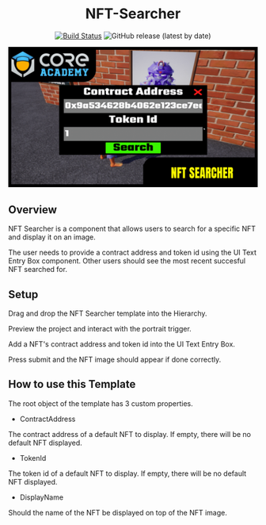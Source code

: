 <div align="center">

# NFT-Searcher

[![Build Status](https://github.com/Core-Team-META/CC-Template-Repository/workflows/CI/badge.svg)](https://github.com/Core-Team-META/CC-Template-Repository/actions/workflows/ci.yml?query=workflow%3ACI%29)
![GitHub release (latest by date)](https://img.shields.io/github/v/release/Core-Team-META/CC-Template-Repository?style=plastic)

![Preview](/Screenshots/nftsearcher.png)

</div>

## Overview

NFT Searcher is a component that allows users to search for a specific NFT and display it on an image.
                                                                   
The user needs to provide a contract address and token id using the UI Text Entry Box component. Other users should see the most recent succesful NFT searched for.  

## Setup

Drag and drop the NFT Searcher template into the Hierarchy.

Preview the project and interact with the portrait trigger.

Add a NFT's contract address and token id into the UI Text Entry Box.

Press submit and the NFT image should appear if done correctly.

## How to use this Template
The root object of the template has 3 custom properties.

- ContractAddress

The contract address of a default NFT to display.
If empty, there will be no default NFT displayed.

- TokenId

The token id of a default NFT to display.
If empty, there will be no default NFT displayed.

- DisplayName

Should the name of the NFT be displayed on top of the NFT image.
